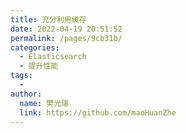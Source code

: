 ```yaml
---
title: 充分利用缓存
date: 2022-04-19 20:51:52
permalink: /pages/9cb31b/
categories:
  - Elasticsearch
  - 提升性能
tags:
  - 
author: 
  name: 樊光瑞
  link: https://github.com/maoHuanZhe
---
```

